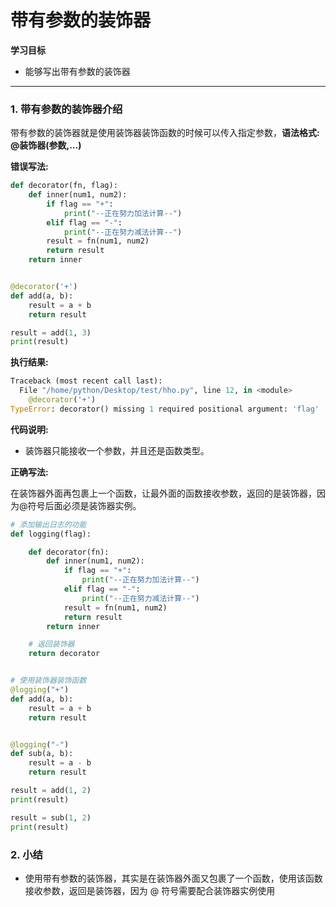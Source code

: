 # 带有参数的装饰器

**学习目标**

* 能够写出带有参数的装饰器

---

### 1. 带有参数的装饰器介绍

带有参数的装饰器就是使用装饰器装饰函数的时候可以传入指定参数，**语法格式: @装饰器\(参数,...\)**

**错误写法:**

```py
def decorator(fn, flag):
    def inner(num1, num2):
        if flag == "+":
            print("--正在努力加法计算--")
        elif flag == "-":
            print("--正在努力减法计算--")
        result = fn(num1, num2)
        return result
    return inner


@decorator('+')
def add(a, b):
    result = a + b
    return result

result = add(1, 3)
print(result)
```

**执行结果:**

```py
Traceback (most recent call last):
  File "/home/python/Desktop/test/hho.py", line 12, in <module>
    @decorator('+')
TypeError: decorator() missing 1 required positional argument: 'flag'
```

**代码说明:**

* 装饰器只能接收一个参数，并且还是函数类型。

**正确写法:**

在装饰器外面再包裹上一个函数，让最外面的函数接收参数，返回的是装饰器，因为@符号后面必须是装饰器实例。

```py
# 添加输出日志的功能
def logging(flag):

    def decorator(fn):
        def inner(num1, num2):
            if flag == "+":
                print("--正在努力加法计算--")
            elif flag == "-":
                print("--正在努力减法计算--")
            result = fn(num1, num2)
            return result
        return inner

    # 返回装饰器
    return decorator


# 使用装饰器装饰函数
@logging("+")
def add(a, b):
    result = a + b
    return result


@logging("-")
def sub(a, b):
    result = a - b
    return result

result = add(1, 2)
print(result)

result = sub(1, 2)
print(result)
```

### 2. 小结

* 使用带有参数的装饰器，其实是在装饰器外面又包裹了一个函数，使用该函数接收参数，返回是装饰器，因为 @ 符号需要配合装饰器实例使用


